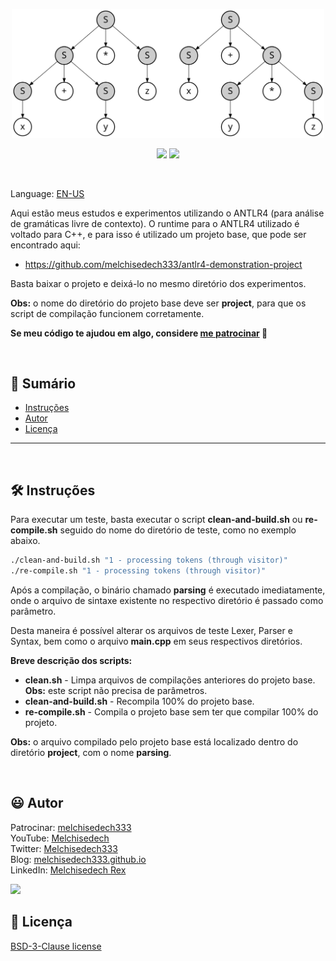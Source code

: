 <p align='center'>
    <img src="extras/images/Parse_Tree_Derivations.svg" width="500" >
</p>

<p align="center">
    <img src="https://img.shields.io/github/languages/count/melchisedech333/antlr4-experiments?style=for-the-badge" >
    <img src="https://img.shields.io/github/repo-size/melchisedech333/antlr4-experiments?style=for-the-badge" >
</p>

<br>

Language: <a href="readme.md">EN-US</a>

Aqui estão meus estudos e experimentos utilizando o ANTLR4 (para análise de gramáticas livre de contexto). O runtime para o ANTLR4 utilizado é voltado para C++, e para isso é utilizado um projeto base, que pode ser encontrado aqui:

- https://github.com/melchisedech333/antlr4-demonstration-project

Basta baixar o projeto e deixá-lo no mesmo diretório dos experimentos.

<b>Obs:</b> o nome do diretório do projeto base deve ser <b>project</b>, para que os script de compilação funcionem corretamente.

**Se meu código te ajudou em algo, considere [me patrocinar](https://github.com/sponsors/melchisedech333) :blue_heart:** 

<br>

:bookmark_tabs: Sumário
-----
* [Instruções](#hammer_and_wrench-instruções)
* [Autor](#smiley-autor)
* [Licença](#scroll-licença)
-----

<br>

:hammer_and_wrench: Instruções
---

Para executar um teste, basta executar o script <b>clean-and-build.sh</b> ou <b>re-compile.sh</b> seguido do nome do diretório de teste, como no exemplo abaixo.

```bash
./clean-and-build.sh "1 - processing tokens (through visitor)"
./re-compile.sh "1 - processing tokens (through visitor)"
```

Após a compilação, o binário chamado <b>parsing</b> é executado imediatamente, onde o arquivo de sintaxe existente no respectivo diretório é passado como parâmetro.

Desta maneira é possível alterar os arquivos de teste Lexer, Parser e Syntax, bem como o arquivo <b>main.cpp</b> em seus respectivos diretórios.

<b>Breve descrição dos scripts:</b>
- <b>clean.sh</b> - Limpa arquivos de compilações anteriores do projeto base. <b>Obs:</b> este script não precisa de parâmetros.
- <b>clean-and-build.sh</b> - Recompila 100% do projeto base.
- <b>re-compile.sh</b> - Compila o projeto base sem ter que compilar 100% do projeto.

<b>Obs:</b> o arquivo compilado pelo projeto base está localizado dentro do diretório <b>project</b>, com o nome <b>parsing</b>.

<br>

:smiley: Autor
---

Patrocinar: [melchisedech333](https://github.com/sponsors/melchisedech333)<br>
YouTube: [Melchisedech](https://www.youtube.com/channel/UC4Sh4wxncr5arnydpUfWPKw)<br>
Twitter: [Melchisedech333](https://twitter.com/Melchisedech333)<br>
Blog: [melchisedech333.github.io](https://melchisedech333.github.io/)<br>
LinkedIn: [Melchisedech Rex](https://www.linkedin.com/in/melchisedech-rex-724152235/)

<img src="https://github.com/melchisedech333.png?size=200" height="100" />

<br>

:scroll: Licença
---

[ BSD-3-Clause license](./license)


